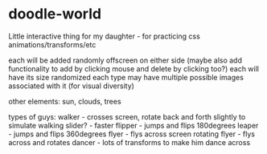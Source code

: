 # doodle-world
Little interactive thing for my daughter - for practicing css animations/transforms/etc





each will be added randomly offscreen on either side
  (maybe also add functionality to add by clicking mouse and delete by clicking too?)
each will have its size randomized
each type may have multiple possible images associated with it (for visual diversity)



other elements:
sun, clouds, trees

types of guys:
walker - crosses screen, rotate back and forth slightly to simulate walking
slider? - faster
flipper - jumps and flips 180degrees
leaper - jumps and flips 360degrees
flyer - flys across screen
rotating flyer - flys across and rotates
dancer - lots of transforms to make him dance across

